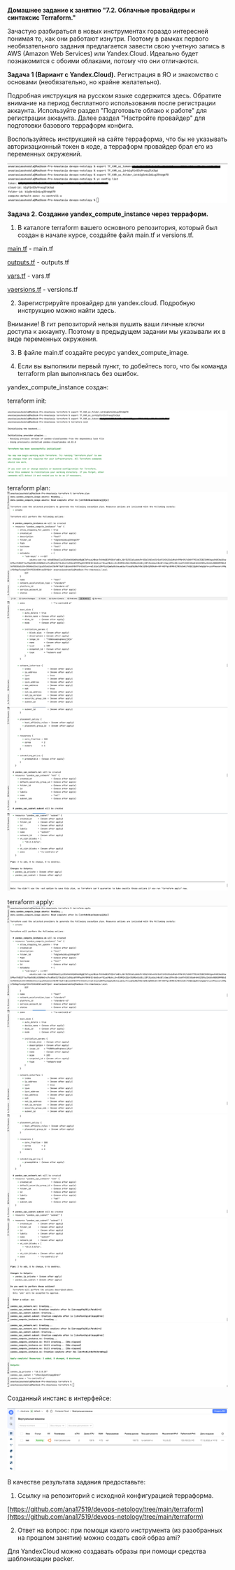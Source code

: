 **Домашнее задание к занятию "7.2. Облачные провайдеры и синтаксис Terraform."**

Зачастую разбираться в новых инструментах гораздо интересней понимая то, как они работают изнутри. Поэтому в рамках первого 
необязательного задания предлагается завести свою учетную запись в AWS (Amazon Web Services) или Yandex.Cloud. 
Идеально будет познакомится с обоими облаками, потому что они отличаются.

**Задача 1 (Вариант с Yandex.Cloud).** 
Регистрация в ЯО и знакомство с основами (необязательно, но крайне желательно).

Подробная инструкция на русском языке содержится здесь.
Обратите внимание на период бесплатного использования после регистрации аккаунта.
Используйте раздел "Подготовьте облако к работе" для регистрации аккаунта. Далее раздел "Настройте провайдер" 
для подготовки базового терраформ конфига.

Воспользуйтесь инструкцией на сайте терраформа, что бы не указывать авторизационный токен в коде, 
а терраформ провайдер брал его из переменных окружений.

![img_78.png](img_78.png)

**Задача 2. Создание yandex_compute_instance через терраформ.**

1. В каталоге terraform вашего основного репозитория, который был создан в начале курсе, создайте файл main.tf и versions.tf.

[main.tf](terraform/main.tf) - main.tf

[outputs.tf](terraform/outputs.tf) - outputs.tf

[vars.tf](terraform/vars.tf) - vars.tf

[vaersions.tf](terraform/versions.tf) - versions.tf

2. Зарегистрируйте провайдер для yandex.cloud. Подробную инструкцию можно найти здесь.

Внимание! В гит репозиторий нельзя пушить ваши личные ключи доступа к аккаунту. 
Поэтому в предыдущем задании мы указывали их в виде переменных окружения.

3. В файле main.tf создайте ресурс yandex_compute_image.

4. Если вы выполнили первый пункт, то добейтесь того, что бы команда terraform plan выполнялась без ошибок.

yandex_compute_instance создан:

terraform init:

![img_80.png](img_80.png)

terraform plan:
![img_81.png](img_81.png)
![img_82.png](img_82.png)
![img_83.png](img_83.png)
![img_84.png](img_84.png)

terraform apply:
![img_86.png](img_86.png)
![img_87.png](img_87.png)
![img_88.png](img_88.png)
![img_89.png](img_89.png)
![img_90.png](img_90.png)

Созданный инстанс в интерфейсе:

![img_91.png](img_91.png)

В качестве результата задания предоставьте:

1. Ссылку на репозиторий с исходной конфигурацией терраформа.

[https://github.com/ana17519/devops-netology/tree/main/terraform](https://github.com/ana17519/devops-netology/tree/main/terraform)

2. Ответ на вопрос: при помощи какого инструмента (из разобранных на прошлом занятии) можно создать свой образ ami?

Для YandexCloud можно создавать образы при помощи средства шаблонизации packer.
